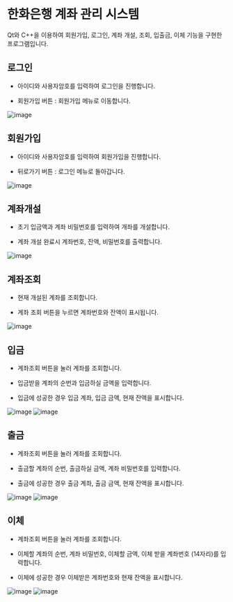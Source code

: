 # 한화은행 계좌 관리 시스템
Qt와 C++을 이용하여 회원가입, 로그인, 계좌 개설, 조회, 입출금, 이체 기능을 구현한 프로그램입니다.


## 로그인
* 아이디와 사용자암호를 입력하여 로그인을 진행합니다.

* 회원가입 버튼 : 회원가입 메뉴로 이동합니다.

![image](https://github.com/user-attachments/assets/b7885225-e4cc-49b9-b683-c7b54b45dbdc)


## 회원가입
* 아이디와 사용자암호를 입력하여 회원가입을 진행합니다.

* 뒤로가기 버튼 : 로그인 메뉴로 돌아갑니다.

![image](https://github.com/user-attachments/assets/f86890b4-ba99-4418-8a46-4d3fcc8b3996)


## 계좌개설
* 초기 입금액과 계좌 비밀번호를 입력하여 개좌를 개설합니다.

* 계좌 개설 완료시 계좌번호, 잔액, 비밀번호를 출력합니다.

![image](https://github.com/user-attachments/assets/ff61d355-146f-4347-ad82-c195d9e0739f)


## 계좌조회
* 현재 개설된 계좌를 조회합니다.

* 계좌 조회 버튼을 누르면 계좌번호와 잔액이 표시됩니다.

![image](https://github.com/user-attachments/assets/789beff5-e4ef-455d-ae6c-18389466d219)


## 입금
* 계좌조회 버튼을 눌러 계좌를 조회합니다.

* 입금받을 계좌의 순번과 입금하실 금액을 입력합니다.

* 입금에 성공한 경우 입금 계좌, 입금 금액, 현재 잔액을 표시합니다.

![image](https://github.com/user-attachments/assets/f94f8c7d-4b7f-4f68-9784-401ff0c80aba)
![image](https://github.com/user-attachments/assets/9c60c845-4364-4f5d-9826-e7c65da9f1cb)



## 출금
* 계좌조회 버튼을 눌러 계좌를 조회합니다.

* 출금할 계좌의 순번, 출금하실 금액, 계좌 비밀번호를 입력합니다.

* 출금에 성공한 경우 출금 계좌, 출금 금액, 현재 잔액을 표시합니다.

![image](https://github.com/user-attachments/assets/4d6c1431-7461-4284-974c-34b21a620072)
![image](https://github.com/user-attachments/assets/364bd843-13de-45cb-a27f-74ddafd07686)



## 이체
* 계좌조회 버튼을 눌러 계좌를 조회합니다.

* 이체할 계좌의 순번, 계좌 비밀번호, 이체할 금액, 이체 받을 계좌번호 (14자리)를 입력합니다.

* 이체에 성공한 경우 이체받은 계좌번호와 현재 잔액을 표시합니다.

![image](https://github.com/user-attachments/assets/0569b986-f490-4cf4-864c-5813d8a33c3a)
![image](https://github.com/user-attachments/assets/1a5b9b75-831d-4292-8e5d-63914f7769d7)

